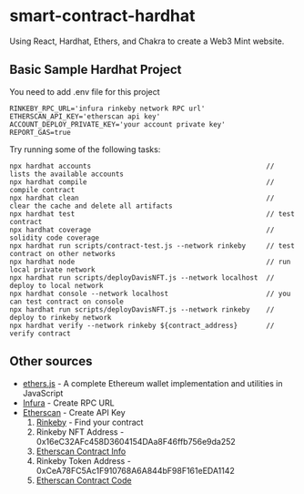 # smart-contract-hardhat
Using React, Hardhat, Ethers, and Chakra to create a Web3 Mint website.

## Basic Sample Hardhat Project 
You need to add .env file for this project

```.env
RINKEBY_RPC_URL='infura rinkeby network RPC url'
ETHERSCAN_API_KEY='etherscan api key'
ACCOUNT_DEPLOY_PRIVATE_KEY='your account private key'
REPORT_GAS=true
```

Try running some of the following tasks:
```shell
npx hardhat accounts                                           // lists the available accounts
npx hardhat compile                                            // compile contract
npx hardhat clean                                              // clear the cache and delete all artifacts
npx hardhat test                                               // test contract
npx hardhat coverage                                           // solidity code coverage
npx hardhat run scripts/contract-test.js --network rinkeby     // test contract on other networks
npx hardhat node                                               // run local private network
npx hardhat run scripts/deployDavisNFT.js --network localhost  // deploy to local network
npx hardhat console --network localhost                        // you can test contract on console
npx hardhat run scripts/deployDavisNFT.js --network rinkeby    // deploy to rinkeby network
npx hardhat verify --network rinkeby ${contract_address}       // verify contract
```

## Other sources

* [ethers.js](https://github.com/ethers-io/ethers.js) - A complete Ethereum wallet implementation and utilities in JavaScript
* [Infura](https://infura.io/) - Create RPC URL
* [Etherscan](https://etherscan.io/) - Create API Key
  1. [Rinkeby](https://rinkeby.etherscan.io/) - Find your contract
  2. Rinkeby NFT Address - 0x16eC32AFc458D3604154DAa8F46ffb756e9da252
  3. [Etherscan Contract Info](https://rinkeby.etherscan.io/address/0x16eC32AFc458D3604154DAa8F46ffb756e9da252)
  4. Rinkeby Token Address - 0xCeA78FC5Ac1F910768A6A844bF98F161eEDA1142
  5. [Etherscan Contract Code](https://rinkeby.etherscan.io/address/0xCeA78FC5Ac1F910768A6A844bF98F161eEDA1142#code)
